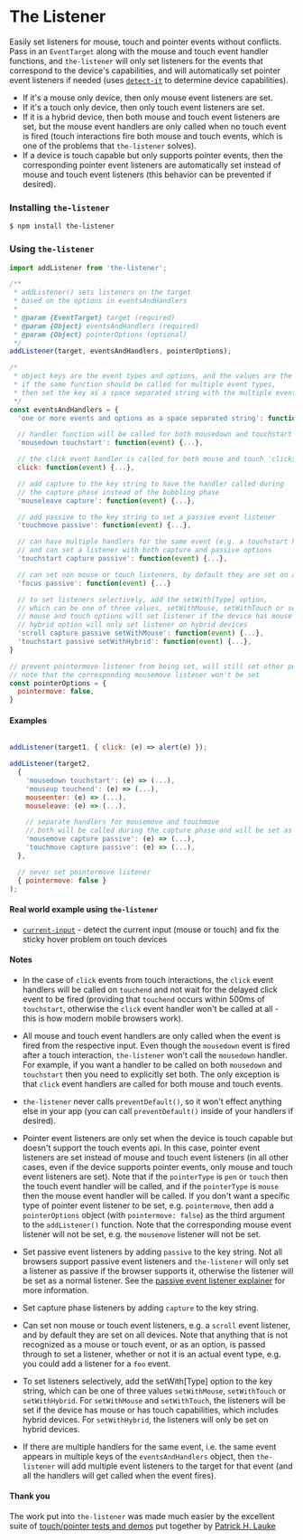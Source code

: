 # The Listener

Easily set listeners for mouse, touch and pointer events without conflicts. Pass in an `EventTarget` along with the mouse and touch event handler functions, and `the-listener` will only set listeners for the events that correspond to the device's capabilities, and will automatically set pointer event listeners if needed (uses [`detect-it`][detectIt] to determine device capabilities).

- If it's a mouse only device, then only mouse event listeners are set.
- If it's a touch only device, then only touch event listeners are set.
- If it is a hybrid device, then both mouse and touch event listeners are set, but the mouse event handlers are only called when no touch event is fired (touch interactions fire both mouse and touch events, which is one of the problems that `the-listener` solves).
- If a device is touch capable but only supports pointer events, then the corresponding pointer event listeners are automatically set instead of mouse and touch event listeners (this behavior can be prevented if desired).


### Installing `the-listener`
```terminal
$ npm install the-listener
```

### Using `the-listener`

```javascript
import addListener from 'the-listener';
```
```javascript
/**
 * addListener() sets listeners on the target
 * based on the options in eventsAndHandlers
 *
 * @param {EventTarget} target (required)
 * @param {Object} eventsAndHandlers (required)
 * @param {Object} pointerOptions (optional)
 */
addListener(target, eventsAndHandlers, pointerOptions);
```
```javascript
/*
 * object keys are the event types and options, and the values are the handlers,
 * if the same function should be called for multiple event types,
 * then set the key as a space separated string with the multiple event types
 */
const eventsAndHandlers = {
  'one or more events and options as a space separated string': function handler(event) {...},

  // handler function will be called for both mousedown and touchstart events,
  'mousedown touchstart': function(event) {...},

  // the click event handler is called for both mouse and touch 'clicks' without any delay
  click: function(event) {...},

  // add capture to the key string to have the handler called during
  // the capture phase instead of the bubbling phase
  'mouseleave capture': function(event) {...},

  // add passive to the key string to set a passive event listener
  'touchmove passive': function(event) {...},

  // can have multiple handlers for the same event (e.g. a touchstart handler was also set above)
  // and can set a listener with both capture and passive options
  'touchstart capture passive': function(event) {...},

  // can set non mouse or touch listeners, by default they are set on all devices
  'focus passive': function(event) {...}

  // to set listeners selectively, add the setWith[Type] option,
  // which can be one of three values, setWithMouse, setWithTouch or setWithHybrid,
  // mouse and touch options will set listener if the device has mouse or has touch (includes hybrids)
  // hybrid option will only set listener on hybrid devices
  'scroll capture passive setWithMouse': function(event) {...},
  'touchstart passive setWithHybrid': function(event) {...},
}

// prevent pointermove listener from being set, will still set other pointer listeners
// note that the corresponding mousemove listener won't be set
const pointerOptions = {
  pointermove: false,
}
```

#### Examples
```javascript

addListener(target1, { click: (e) => alert(e) });

addListener(target2,
  {
    'mousedown touchstart': (e) => (...),
    'mouseup touchend': (e) => (...),
    mouseenter: (e) => (...),
    mouseleave: (e) => (...),

    // separate handlers for mousemove and touchmove
    // both will be called during the capture phase and will be set as passive listeners
    'mousemove capture passive': (e) => (...),
    'touchmove capture passive': (e) => (...),
  },

  // never set pointermove listener
  { pointermove: false }
);
```

#### Real world example using `the-listener`
- [`current-input`][currentInput] - detect the current input (mouse or touch) and fix the sticky hover problem on touch devices

#### Notes
- In the case of `click` events from touch interactions, the `click` event handlers will be called on `touchend` and not wait for the delayed click event to be fired (providing that `touchend` occurs within 500ms of `touchstart`, otherwise the `click` event handler won't be called at all - this is how modern mobile browsers work).

- All mouse and touch event handlers are only called when the event is fired from the respective input. Even though the `mousedown` event is fired after a touch interaction, `the-listener` won't call the `mousedown` handler. For example, if you want a handler to be called on both `mousedown` and `touchstart` then you need to explicitly set both. The only exception is that `click` event handlers are called for both mouse and touch events.

- `the-listener` never calls `preventDefault()`, so it won't effect anything else in your app (you can call `preventDefault()` inside of your handlers if desired).

- Pointer event listeners are only set when the device is touch capable but doesn't support the touch events api. In this case, pointer event listeners are set instead of mouse and touch event listeners (in all other cases, even if the device supports pointer events, only mouse and touch event listeners are set). Note that if the `pointerType` is `pen` or `touch` then the touch event handler will be called, and if the `pointerType` is `mouse` then the mouse event handler will be called. If you don't want a specific type of pointer event listener to be set, e.g. `pointermove`, then add a `pointerOptions` object (with `pointermove: false`) as the third argument to the `addListener()` function. Note that the corresponding mouse event listener will not be set, e.g. the `mousemove` listener will not be set.

- Set passive event listeners by adding `passive` to the key string. Not all browsers support passive event listeners and `the-listener` will only set a listener as passive if the browser supports it, otherwise the listener will be set as a normal listener. See the [passive event listener explainer][passiveExplainer] for more information.

- Set capture phase listeners by adding `capture` to the key string.

- Can set non mouse or touch event listeners, e.g. a `scroll` event listener, and by default they are set on all devices. Note that anything that is not recognized as a mouse or touch event, or as an option, is passed through to set a listener, whether or not it is an actual event type, e.g. you could add a listener for a `foo` event.

- To set listeners selectively, add the setWith[Type] option to the key string, which can be one of three values `setWithMouse`, `setWithTouch` or `setWithHybrid`. For `setWithMouse` and `setWithTouch`, the listeners will be set if the device has mouse or has touch capabilities, which includes hybrid devices. For `setWithHybrid`, the listeners will only be set on hybrid devices.

- If there are multiple handlers for the same event, i.e. the same event appears in multiple keys of the `eventsAndHandlers` object, then `the-listener` will add multiple event listeners to the target for that event (and all the handlers will get called when the event fires).

#### Thank you
The work put into `the-listener` was made much easier by the excellent suite of [touch/pointer tests and demos][touchTests] put together by [Patrick H. Lauke][patrickHLauke]

[detectIt]: https://github.com/rafrex/detect-it
[currentInput]: https://github.com/rafrex/current-input

[passiveExplainer]: https://github.com/WICG/EventListenerOptions/blob/gh-pages/explainer.md

[touchTests]: https://patrickhlauke.github.io/touch/
[patrickHLauke]: https://github.com/patrickhlauke
